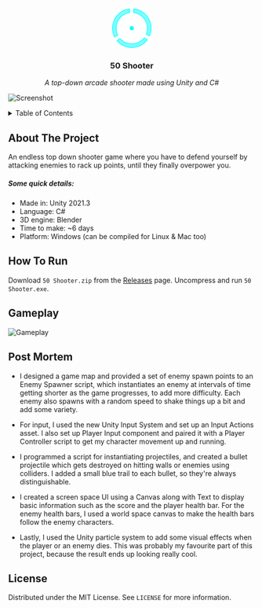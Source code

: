 <br/>
<div align="center">
  <img src="icon.png" alt="Logo" width="80" height="80">
  <h3 align="center">50 Shooter</h3>
  <p align="center"><i>A top-down arcade shooter made using Unity and C#</i></p>
</div>

![Screenshot](https://user-images.githubusercontent.com/62847649/204500989-8ba21d1e-62ed-4c28-9e76-d2ccf5e89add.png)

<details>
  <summary>Table of Contents</summary>
  <ol>
    <li><a href="#about-the-project">About The Project</a></li>
    <li><a href="#how-to-run">How To Run</a></li>
    <li><a href="#gameplay">Gameplay</a></li>
    <li><a href="#post-mortem">Post Mortem</a></li>
    <li><a href="#license">License</a></li>
  </ol>
</details>

## About The Project
An endless top down shooter game where you have to defend yourself by attacking enemies to rack up points, until they finally overpower you. 

##### Some quick details:

- Made in: Unity 2021.3
- Language: C#
- 3D engine: Blender
- Time to make: ~6 days
- Platform: Windows (can be compiled for Linux & Mac too)

## How To Run
Download `50 Shooter.zip` from the [Releases](https://github.com/ArcticKangaroo/50-Shooter/releases/) page. Uncompress and run `50 Shooter.exe`.

## Gameplay
![Gameplay](https://user-images.githubusercontent.com/62847649/204509513-8f4db52b-6e0e-4209-9390-3d5c49bd1f20.gif)

## Post Mortem
- I designed a game map and provided a set of enemy spawn points to an Enemy Spawner script, which instantiates an enemy at intervals of time getting shorter as the game progresses, to add more difficulty. Each enemy also spawns with a random speed to shake things up a bit and add some variety.

- For input, I used the new Unity Input System and set up an Input Actions asset. I also set up Player Input component and paired it with a Player Controller script to get my character movement up and running.

- I programmed a script for instantiating projectiles, and created a bullet projectile which gets destroyed on hitting walls or enemies using colliders. I added a small blue trail to each bullet, so they're always distinguishable.

- I created a screen space UI using a Canvas along with Text to display basic information such as the score and the player health bar. For the enemy health bars, I used a world space canvas to make the health bars follow the enemy characters.

- Lastly, I used the Unity particle system to add some visual effects when the player or an enemy dies. This was probably my favourite part of this project, because the result ends up looking really cool.

## License
Distributed under the MIT License. See `LICENSE` for more information.
